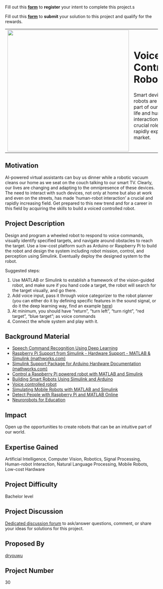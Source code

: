 Fill out this <strong>[form](https://www.mathworks.com/academia/student-challenge/mathworks-excellence-in-innovation-signup.html?tfa_1=Voice%20Controlled%20Robot&tfa_2=30)</strong> to **register** your intent to complete this project.s

Fill out this <strong>[form](https://www.mathworks.com/academia/student-challenge/mathworks-excellence-in-innovation-submission-form.html?tfa_1=Voice%20Controlled%20Robot&tfa_2=30)</strong> to **submit** your solution to this project and qualify for the rewards.

<table>
<td><img src="https://gist.githubusercontent.com/robertogl/e0115dc303472a9cfd52bbbc8edb7665/raw/raspbpi.png"  width=400 /></td>
<td><p><h1>Voice Controlled Robot</h1></p>
<p>Smart devices and robots are nowadays part of our everyday life and human-robot interaction plays a crucial role in this rapidly expanding market.</p>
</table>

## Motivation

AI-powered virtual assistants can buy us dinner while a robotic vacuum cleans our home as we seat on the couch talking to our smart TV.
Clearly, our lives are changing and adapting to the omnipresence of these devices. 
The need to interact with such devices, not only at home but also at work and even on the streets, has made ‘human-robot interaction’ a crucial and rapidly increasing field. 
Get prepared to this new trend and for a career in this field by acquiring the skills to build a voiced controlled robot.


## Project Description

Design and program a wheeled robot to respond to voice commands, visually identify specified targets, and navigate around obstacles to reach the target.
Use a low-cost platform such as Arduino or Raspberry Pi to build the robot and design the system including robot mission, control, and perception using Simulink.
Eventually deploy the designed system to the robot.

Suggested steps:

1.	Use MATLAB or Simulink to establish a framework of the vision-guided robot, and make sure if you hand code a target, the robot will search for the target visually, and go there.
2.	Add voice input, pass it through voice categorizer to the robot planner (you can either do it by defining specific features in the sound signal, or do it the deep learning way, find an example [here](https://www.mathworks.com/help/audio/ug/Speech-Command-Recognition-Using-Deep-Learning.html#d123e9007))
3.	At minimum, you should have “return”, “turn left”, “turn right”, “red target”, “blue target”; as voice commands
4.	Connect the whole system and play with it.


## Background Material

-	[Speech Command Recognition Using Deep Learning](https://www.mathworks.com/help/audio/ug/Speech-Command-Recognition-Using-Deep-Learning.html#responsive_offcanvas)
-	[Raspberry Pi Support from Simulink - Hardware Support - MATLAB & Simulink (mathworks.com)](https://www.mathworks.com/hardware-support/raspberry-pi-simulink.html#:~:text=Supported%20Hardware%20%20%20%20Raspberry%20Pi%20Model,R2016a%20-%20Current%20%203%20more%20rows)
-	[Simulink Support Package for Arduino Hardware Documentation (mathworks.com)](https://www.mathworks.com/help/supportpkg/arduino/index.html#:~:text=The%20support%20package%20includes%20a%20library%20of%20Simulink,by%20entering%20it%20in%20the%20MATLAB%20Command%20Window)
-	[Control a Raspberry Pi powered robot with MATLAB and Simulink](https://www.mathworks.com/matlabcentral/fileexchange/47376-control-a-raspberry-pi-powered-robot-with-matlab-and-simulink) 
-	[Building Smart Robots Using Simulink and Arduino](https://www.youtube.com/watch?v=lo7UK84Lto0)
-	[Voice controlled robot](https://www.mathworks.com/matlabcentral/fileexchange/57528-voice_controlled_robot)
-	[Simulating Mobile Robots with MATLAB and Simulink](https://www.youtube.com/watch?v=7p2McZCKvus)
-	[Detect People with Raspberry Pi and MATLAB Online](https://www.mathworks.com/videos/detect-people-with-raspberry-pi-and-matlab-online-1563770971238.html) 
-	[Neurorobots for Education](https://www.mathworks.com/products/connections/product_detail/backyardbrains-neurorobots.html) 

## Impact

Open up the opportunities to create robots that can be an intuitive part of our world.

## Expertise Gained

Artificial Intelligence, Computer Vision, Robotics, Signal Processing, Human-robot Interaction, Natural Language Processing, Mobile Robots, Low-cost Hardware

## Project Difficulty

Bachelor level

## Project Discussion

[Dedicated discussion forum](https://github.com/mathworks/MathWorks-Excellence-in-Innovation/discussions/7) to ask/answer questions, comment, or share your ideas for solutions for this project.

## Proposed By

[dryouwu](https://github.com/dryouwu)

## Project Number

30

